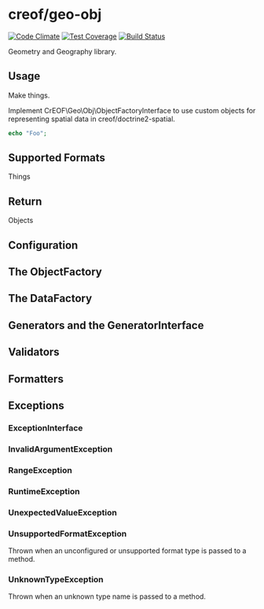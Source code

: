 # creof/geo-obj

[![Code Climate](https://codeclimate.com/github/creof/geo-obj/badges/gpa.svg)](https://codeclimate.com/github/creof/geo-obj)
[![Test Coverage](https://codeclimate.com/github/creof/geo-obj/badges/coverage.svg)](https://codeclimate.com/github/creof/geo-obj/coverage)
[![Build Status](https://travis-ci.org/creof/geo-obj.svg)](https://travis-ci.org/creof/geo-obj)

Geometry and Geography library.

## Usage
Make things.

Implement CrEOF\Geo\Obj\ObjectFactoryInterface to use custom objects for representing spatial data in creof/doctrine2-spatial.

```php
echo "Foo";
```

## Supported Formats
Things

## Return

Objects

## Configuration

## The ObjectFactory

## The DataFactory

## Generators and the GeneratorInterface

## Validators

## Formatters

## Exceptions

### ExceptionInterface
### InvalidArgumentException
### RangeException
### RuntimeException
### UnexpectedValueException

### UnsupportedFormatException
Thrown when an unconfigured or unsupported format type is passed to a method.

### UnknownTypeException
Thrown when an unknown type name is passed to a method.
